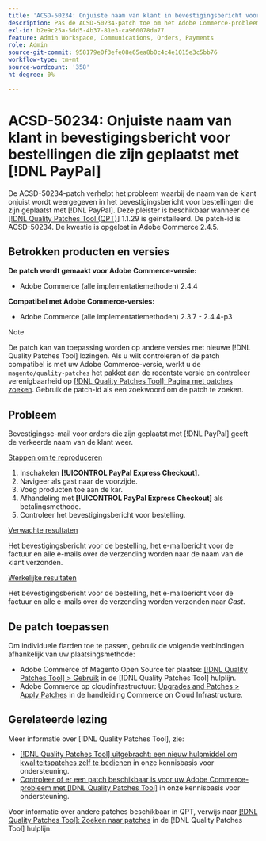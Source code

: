 ```yaml
---
title: 'ACSD-50234: Onjuiste naam van klant in bevestigingsbericht voor bestellingen die zijn geplaatst met [!DNL PayPal]'
description: Pas de ACSD-50234-patch toe om het Adobe Commerce-probleem op te lossen waarbij de naam van de klant onjuist wordt weergegeven in het bevestigingsbericht voor bestellingen die zijn geplaatst met [!DNL PayPal].
exl-id: b2e9c25a-5dd5-4b37-81e3-ca960078da77
feature: Admin Workspace, Communications, Orders, Payments
role: Admin
source-git-commit: 958179e0f3efe08e65ea8b0c4c4e1015e3c5bb76
workflow-type: tm+mt
source-wordcount: '358'
ht-degree: 0%

---
```


# ACSD-50234: Onjuiste naam van klant in bevestigingsbericht voor bestellingen die zijn geplaatst met [!DNL PayPal]

De ACSD-50234-patch verhelpt het probleem waarbij de naam van de klant onjuist wordt weergegeven in het bevestigingsbericht voor bestellingen die zijn geplaatst met [!DNL PayPal]. Deze pleister is beschikbaar wanneer de [[!DNL Quality Patches Tool (QPT)]](/help/announcements/adobe-commerce-announcements/magento-quality-patches-released-new-tool-to-self-serve-quality-patches.md) 1.1.29 is geïnstalleerd. De patch-id is ACSD-50234. De kwestie is opgelost in Adobe Commerce 2.4.5.

## Betrokken producten en versies

**De patch wordt gemaakt voor Adobe Commerce-versie:**

* Adobe Commerce (alle implementatiemethoden) 2.4.4

**Compatibel met Adobe Commerce-versies:**

* Adobe Commerce (alle implementatiemethoden) 2.3.7 - 2.4.4-p3

>[!NOTE]
>
>De patch kan van toepassing worden op andere versies met nieuwe [!DNL Quality Patches Tool] lozingen. Als u wilt controleren of de patch compatibel is met uw Adobe Commerce-versie, werkt u de `magento/quality-patches` het pakket aan de recentste versie en controleer verenigbaarheid op [[!DNL Quality Patches Tool]: Pagina met patches zoeken](https://experienceleague.adobe.com/tools/commerce-quality-patches/index.html). Gebruik de patch-id als een zoekwoord om de patch te zoeken.

## Probleem

Bevestigingse-mail voor orders die zijn geplaatst met [!DNL PayPal] geeft de verkeerde naam van de klant weer.

<u>Stappen om te reproduceren</u>

1. Inschakelen **[!UICONTROL PayPal Express Checkout]**.
1. Navigeer als gast naar de voorzijde.
1. Voeg producten toe aan de kar.
1. Afhandeling met **[!UICONTROL PayPal Express Checkout]** als betalingsmethode.
1. Controleer het bevestigingsbericht voor bestelling.

<u>Verwachte resultaten</u>

Het bevestigingsbericht voor de bestelling, het e-mailbericht voor de factuur en alle e-mails over de verzending worden naar de naam van de klant verzonden.

<u>Werkelijke resultaten</u>

Het bevestigingsbericht voor de bestelling, het e-mailbericht voor de factuur en alle e-mails over de verzending worden verzonden naar *Gast*.

## De patch toepassen

Om individuele flarden toe te passen, gebruik de volgende verbindingen afhankelijk van uw plaatsingsmethode:

* Adobe Commerce of Magento Open Source ter plaatse: [[!DNL Quality Patches Tool] > Gebruik](https://experienceleague.adobe.com/docs/commerce-operations/tools/quality-patches-tool/usage.html) in de [!DNL Quality Patches Tool] hulplijn.
* Adobe Commerce op cloudinfrastructuur: [Upgrades and Patches > Apply Patches](https://experienceleague.adobe.com/docs/commerce-cloud-service/user-guide/develop/upgrade/apply-patches.html) in de handleiding Commerce on Cloud Infrastructure.

## Gerelateerde lezing

Meer informatie over [!DNL Quality Patches Tool], zie:

* [[!DNL Quality Patches Tool] uitgebracht: een nieuw hulpmiddel om kwaliteitspatches zelf te bedienen](/help/announcements/adobe-commerce-announcements/magento-quality-patches-released-new-tool-to-self-serve-quality-patches.md) in onze kennisbasis voor ondersteuning.
* [Controleer of er een patch beschikbaar is voor uw Adobe Commerce-probleem met [!DNL Quality Patches Tool]](/help/support-tools/patches-available-in-qpt-tool/check-patch-for-magento-issue-with-magento-quality-patches.md) in onze kennisbasis voor ondersteuning.

Voor informatie over andere patches beschikbaar in QPT, verwijs naar [[!DNL Quality Patches Tool]: Zoeken naar patches](https://experienceleague.adobe.com/tools/commerce-quality-patches/index.html) in de [!DNL Quality Patches Tool] hulplijn.
